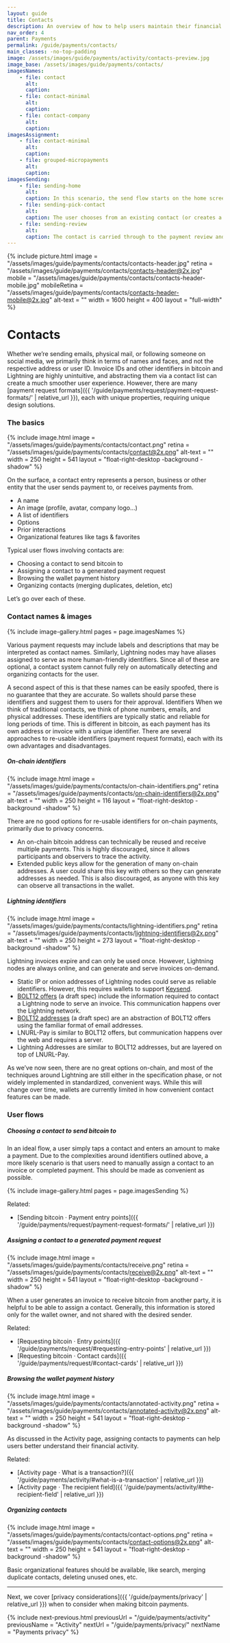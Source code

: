 ```yaml
---
layout: guide
title: Contacts
description: An overview of how to help users maintain their financial privacy while using bitcoin.
nav_order: 4
parent: Payments
permalink: /guide/payments/contacts/
main_classes: -no-top-padding
image: /assets/images/guide/payments/activity/contacts-preview.jpg
image_base: /assets/images/guide/payments/contacts/
imagesNames:
    - file: contact
      alt:
      caption:
    - file: contact-minimal
      alt:
      caption:
    - file: contact-company
      alt:
      caption:
imagesAssignment:
    - file: contact-minimal
      alt:
      caption:
    - file: grouped-micropayments
      alt:
      caption:
imagesSending:
    - file: sending-home
      alt:
      caption: In this scenario, the send flow starts on the home screen by entering an amount. Then the user taps "Pay".
    - file: sending-pick-contact
      alt:
      caption: The user chooses from an existing contact (or creates a new one).
    - file: sending-review
      alt:
      caption: The contact is carried through to the payment review and later the payment history.
---
```


{% include picture.html
    image = "/assets/images/guide/payments/contacts/contacts-header.jpg"
    retina = "/assets/images/guide/payments/contacts/contacts-header@2x.jpg"
    mobile = "/assets/images/guide/payments/contacts/contacts-header-mobile.jpg"
    mobileRetina = "/assets/images/guide/payments/contacts/contacts-header-mobile@2x.jpg"
    alt-text = ""
    width = 1600
    height = 400
    layout = "full-width"
%}


# Contacts

<!--


-->

Whether we’re sending emails, physical mail, or following someone on social media, we primarily think in terms of names and faces, and not the respective address or user ID. Invoice IDs and other identifiers in bitcoin and Lightning are highly unintuitive, and abstracting them via a contact list can create a much smoother user experience. However, there are many [payment request formats]({{ '/guide/payments/request/payment-request-formats/' | relative_url }}), each with unique properties, requiring unique design solutions.

### The basics

<div class="center" markdown="1">

{% include image.html
   image = "/assets/images/guide/payments/contacts/contact.png"
   retina = "/assets/images/guide/payments/contacts/contact@2x.png"
   alt-text = ""
   width = 250
   height = 541
   layout = "float-right-desktop -background -shadow"
%}

On the surface, a contact entry represents a person, business or other entity that the user sends payment to, or receives payments from.

- A name
- An image (profile, avatar, company logo…)
- A list of identifiers
- Options
- Prior interactions
- Organizational features like tags & favorites

Typical user flows involving contacts are:

- Choosing a contact to send bitcoin to
- Assigning a contact to a generated payment request
- Browsing the wallet payment history
- Organizing contacts (merging duplicates, deletion, etc)

</div>

Let’s go over each of these.

### Contact names & images

{% include image-gallery.html pages = page.imagesNames %}

Various payment requests may include labels and descriptions that may be interpreted as contact names. Similarly, Lightning nodes may have aliases assigned to serve as more human-friendly identifiers. Since all of these are optional, a contact system cannot fully rely on automatically detecting and organizing contacts for the user.

A second aspect of this is that these names can be easily spoofed, there is no guarantee that they are accurate. So wallets should parse these identifiers and suggest them to users for their approval.
Identifiers
When we think of traditional contacts, we think of phone numbers, emails, and physical addresses. These identifiers are typically static and reliable for long periods of time. This is different in bitcoin, as each payment has its own address or invoice with a unique identifier. There are several approaches to re-usable identifiers (payment request formats), each with its own advantages and disadvantages.

##### On-chain identifiers

<div class="center" markdown="1">

{% include image.html
   image = "/assets/images/guide/payments/contacts/on-chain-identifiers.png"
   retina = "/assets/images/guide/payments/contacts/on-chain-identifiers@2x.png"
   alt-text = ""
   width = 250
   height = 116
   layout = "float-right-desktop -background -shadow"
%}

There are no good options for re-usable identifiers for on-chain payments, primarily due to privacy concerns.

- An on-chain bitcoin address can technically be reused and receive multiple payments. This is highly discouraged, since it allows participants and observers to trace the activity.
- Extended public keys allow for the generation of many on-chain addresses. A user could share this key with others so they can generate addresses as needed. This is also discouraged, as anyone with this key can observe all transactions in the wallet.

</div>

##### Lightning identifiers

<div class="center" markdown="1">

{% include image.html
   image = "/assets/images/guide/payments/contacts/lightning-identifiers.png"
   retina = "/assets/images/guide/payments/contacts/lightning-identifiers@2x.png"
   alt-text = ""
   width = 250
   height = 273
   layout = "float-right-desktop -background -shadow"
%}

Lightning invoices expire and can only be used once. However, Lightning nodes are always online, and can generate and serve invoices on-demand.

- Static IP or onion addresses of Lightning nodes could serve as reliable identifiers. However, this requires wallets to support [Keysend](https://lightning.readthedocs.io/lightning-keysend.7.html).
- [BOLT12 offers](https://bolt12.org) (a draft spec) include the information required to contact a Lightning node to serve an invoice. This communication happens over the Lightning network.
- [BOLT12 addresses](https://github.com/rustyrussell/bolt12address) (a draft spec) are an abstraction of BOLT12 offers using the familiar format of email addresses.
- LNURL-Pay is similar to BOLT12 offers, but communication happens over the web and requires a server.
- Lightning Addresses are similar to BOLT12 addresses, but are layered on top of LNURL-Pay.

As we’ve now seen, there are no great options on-chain, and most of the techniques around Lightning are still either in the specification phase, or not widely implemented in standardized, convenient ways. While this will change over time, wallets are currently limited in how convenient contact features can be made.

</div>

### User flows

##### Choosing a contact to send bitcoin to

In an ideal flow, a user simply taps a contact and enters an amount to make a payment. Due to the complexities around identifiers outlined above, a more likely scenario is that users need to manually assign a contact to an invoice or completed payment. This should be made as convenient as possible.

{% include image-gallery.html pages = page.imagesSending %}

Related:

- [Sending bitcoin &middot; Payment entry points]({{ '/guide/payments/request/payment-request-formats/' | relative_url }})

##### Assigning a contact to a generated payment request

<div class="center" markdown="1">

{% include image.html
   image = "/assets/images/guide/payments/contacts/receive.png"
   retina = "/assets/images/guide/payments/contacts/receive@2x.png"
   alt-text = ""
   width = 250
   height = 541
   layout = "float-right-desktop -background -shadow"
%}

When a user generates an invoice to receive bitcoin from another party, it is helpful to be able to assign a contact. Generally, this information is stored only for the wallet owner, and not shared with the desired sender.

Related:

- [Requesting bitcoin &middot; Entry points]({{ '/guide/payments/request/#requesting-entry-points' | relative_url }})
- [Requesting bitcoin &middot; Contact cards]({{ '/guide/payments/request/#contact-cards' | relative_url }})

</div>

##### Browsing the wallet payment history

<div class="center" markdown="1">

{% include image.html
   image = "/assets/images/guide/payments/contacts/annotated-activity.png"
   retina = "/assets/images/guide/payments/contacts/annotated-activity@2x.png"
   alt-text = ""
   width = 250
   height = 541
   layout = "float-right-desktop -background -shadow"
%}

As discussed in the Activity page, assigning contacts to payments can help users better understand their financial activity.

Related:

- [Activity page &middot; What is a transaction?]({{ '/guide/payments/activity/#what-is-a-transaction' | relative_url }})
- [Activity page &middot; The recipient field]({{ '/guide/payments/activity/#the-recipient-field' | relative_url }})

</div>

##### Organizing contacts

<div class="center" markdown="1">

{% include image.html
   image = "/assets/images/guide/payments/contacts/contact-options.png"
   retina = "/assets/images/guide/payments/contacts/contact-options@2x.png"
   alt-text = ""
   width = 250
   height = 541
   layout = "float-right-desktop -background -shadow"
%}

Basic organizational features should be available, like search, merging duplicate contacts, deleting unused ones, etc.

</div>

---

Next, we cover [privacy considerations]({{ '/guide/payments/privacy' | relative_url }}) when to consider when making bitcoin payments.

{% include next-previous.html
   previousUrl = "/guide/payments/activity"
   previousName = "Activity"
   nextUrl = "/guide/payments/privacy/"
   nextName = "Payments privacy"
%}
